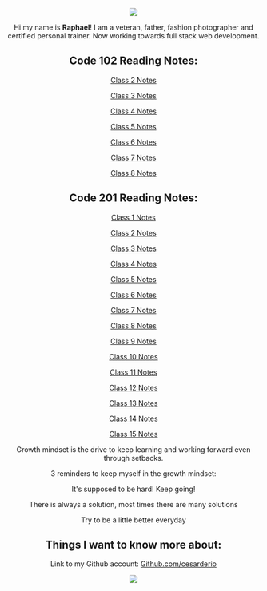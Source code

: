 <div align="center">
  
![](https://ca.slack-edge.com/T039KG69K-U0404KAM68Y-c572e8c6c92c-512)

</div>

<div align="center">

Hi my name is **Raphael**! I am a veteran, father, fashion photographer and certified personal trainer. Now working towards full stack web development.

</div>
  
<div align="center">
  
  
## Code 102 Reading Notes:


[Class 2 Notes](/102-reading-notes/class2.md)

[Class 3 Notes](/102-reading-notes/class3.md)

[Class 4 Notes](/102-reading-notes/class4.md)

[Class 5 Notes](/102-reading-notes/class5.md)

[Class 6 Notes](/102-reading-notes/class6.md)

[Class 7 Notes](/102-reading-notes/class7.md)

[Class 8 Notes](/102-reading-notes/class8.md)


## Code 201 Reading Notes:


[Class 1 Notes](/201-reading-notes/class-01.md)

[Class 2 Notes](/201-reading-notes/class-02.md)

[Class 3 Notes](/201-reading-notes/class-03.md)

[Class 4 Notes](/201-reading-notes/class-04.md)

[Class 5 Notes](/201-reading-notes/class-05.md)

[Class 6 Notes](/201-reading-notes/class-06.md)

[Class 7 Notes](/201-reading-notes/class-07.md)

[Class 8 Notes](/201-reading-notes/class-08.md)

[Class 9 Notes](/201-reading-notes/class-09.md)

[Class 10 Notes](/201-reading-notes/class-10.md)

[Class 11 Notes](/201-reading-notes/class-11.md)

[Class 12 Notes](/201-reading-notes/class-12.md)

[Class 13 Notes](/201-reading-notes/class-13.md)

[Class 14 Notes](/201-reading-notes/class-14.md)

[Class 15 Notes](/201-reading-notes/class-15.md)
</div>




<div align="center">

  

Growth mindset is the drive to keep learning and working forward even through setbacks.

3 reminders to keep myself in the growth mindset:

It's supposed to be hard! Keep going!
  
There is always a solution, most times there are many solutions
  
Try to be a little better everyday


## Things I want to know more about:


  
</div>  


<div align="center">
  

  
Link to my Github account: 
[Github.com/cesarderio](https://github.com/cesarderio)

![](https://1000logos.net/wp-content/uploads/2018/11/GitHub-logo-500x289.jpg)
  
  
</div>
